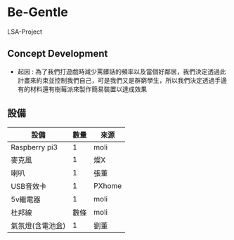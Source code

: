# Be-Gentle
LSA-Project
## Concept Development
 - 起因 : 為了我們打遊戲時減少罵髒話的頻率以及當個好鄰居，我們決定透過此計畫來約束並控制我們自己，可是我們又是群窮學生，所以我們決定透過手邊有的材料還有樹莓派來製作簡易裝置以達成效果

## 設備
| 設備 | 數量 | 來源   |
| ---- | ---- | ---- |
|Raspberry pi3|1|moli 
|麥克風|1|燦X
|喇叭|1|張董
|USB音效卡|1|PXhome|
|5v繼電器|1|moli|
|杜邦線|數條|moli|
|氣氛燈(含電池盒)|1|劉董|
